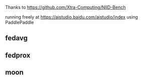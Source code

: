 Thanks to https://github.com/Xtra-Computing/NIID-Bench

running freely at https://aistudio.baidu.com/aistudio/index using PaddlePaddle

## fedavg

## fedprox

## moon
